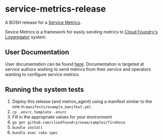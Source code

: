 # service-metrics-release

A BOSH release for a [Service Metrics](https://github.com/pivotal-cf/service-metrics).

Sevice Metrics is a framework for easily sending metrics to [Cloud Foundry's Loggregator](https://github.com/cloudfoundry/loggregator) system.

## User Documentation

User documentation can be found [here](https://docs.pivotal.io/svc-sdk/service-metrics). Documentation is targeted at service authors wishing to send metrics from their service and operators wanting to configure service metrics.

## Running the system tests

1. Deploy this release (and metron_agent) using a manifest similar to the one in `manifests/example_manifest.yml`.
1. `cp .envrc.template .envrc`
1. Fill in the appropriate values for your environment
1. `go get github.com/cloudfoundry/noaa/samples/firehose`
1. `bundle install`
1. `bundle exec rake spec`
